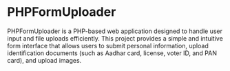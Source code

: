 # PHPFormUploader
PHPFormUploader is a PHP-based web application designed to handle user input and file uploads efficiently. This project provides a simple and intuitive form interface that allows users to submit personal information, upload identification documents (such as Aadhar card, license, voter ID, and PAN card), and upload images.
